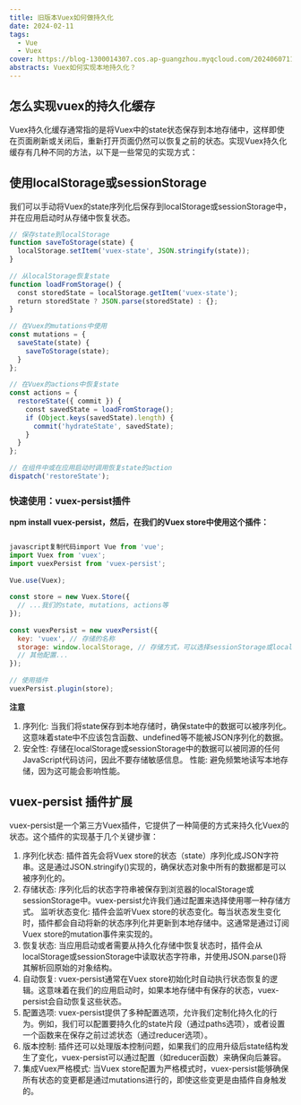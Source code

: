 ```yaml
---
title: 旧版本Vuex如何做持久化
date: 2024-02-11
tags:
  - Vue
  - Vuex
cover: https://blog-1300014307.cos.ap-guangzhou.myqcloud.com/20240607111025.png
abstracts: Vuex如何实现本地持久化？
---
```


## 怎么实现vuex的持久化缓存


Vuex持久化缓存通常指的是将Vuex中的state状态保存到本地存储中，这样即使在页面刷新或关闭后，重新打开页面仍然可以恢复之前的状态。实现Vuex持久化缓存有几种不同的方法，以下是一些常见的实现方式：

## 使用localStorage或sessionStorage

我们可以手动将Vuex的state序列化后保存到localStorage或sessionStorage中，并在应用启动时从存储中恢复状态。

```js
// 保存state到localStorage
function saveToStorage(state) {
  localStorage.setItem('vuex-state', JSON.stringify(state));
}
​
// 从localStorage恢复state
function loadFromStorage() {
  const storedState = localStorage.getItem('vuex-state');
  return storedState ? JSON.parse(storedState) : {};
}
​
// 在Vuex的mutations中使用
const mutations = {
  saveState(state) {
    saveToStorage(state);
  }
};
​
// 在Vuex的actions中恢复state
const actions = {
  restoreState({ commit }) {
    const savedState = loadFromStorage();
    if (Object.keys(savedState).length) {
      commit('hydrateState', savedState);
    }
  }
};
​
// 在组件中或在应用启动时调用恢复state的action
dispatch('restoreState');

```

### 快速使用：vuex-persist插件

**npm install vuex-persist，然后，在我们的Vuex store中使用这个插件：**

```js

javascript复制代码import Vue from 'vue';
import Vuex from 'vuex';
import vuexPersist from 'vuex-persist';
​
Vue.use(Vuex);
​
const store = new Vuex.Store({
  // ...我们的state, mutations, actions等
});
​
const vuexPersist = new vuexPersist({
  key: 'vuex', // 存储的名称
  storage: window.localStorage, // 存储方式，可以选择sessionStorage或localStorage
  // 其他配置...
});
​
// 使用插件
vuexPersist.plugin(store);
```

**注意**

1. 序列化: 当我们将state保存到本地存储时，确保state中的数据可以被序列化。这意味着state中不应该包含函数、undefined等不能被JSON序列化的数据。
2. 安全性: 存储在localStorage或sessionStorage中的数据可以被同源的任何JavaScript代码访问，因此不要存储敏感信息。
性能: 避免频繁地读写本地存储，因为这可能会影响性能。

## vuex-persist 插件扩展

vuex-persist是一个第三方Vuex插件，它提供了一种简便的方式来持久化Vuex的状态。这个插件的实现基于几个关键步骤：

1. 序列化状态: 插件首先会将Vuex store的状态（state）序列化成JSON字符串。这是通过JSON.stringify()实现的，确保状态对象中所有的数据都是可以被序列化的。
2. 存储状态: 序列化后的状态字符串被保存到浏览器的localStorage或sessionStorage中。vuex-persist允许我们通过配置来选择使用哪一种存储方式。
监听状态变化: 插件会监听Vuex store的状态变化。每当状态发生变化时，插件都会自动将新的状态序列化并更新到本地存储中。这通常是通过订阅Vuex store的mutation事件来实现的。
3. 恢复状态: 当应用启动或者需要从持久化存储中恢复状态时，插件会从localStorage或sessionStorage中读取状态字符串，并使用JSON.parse()将其解析回原始的对象结构。
4. 自动恢复: vuex-persist通常在Vuex store初始化时自动执行状态恢复的逻辑。这意味着在我们的应用启动时，如果本地存储中有保存的状态，vuex-persist会自动恢复这些状态。
5. 配置选项: vuex-persist提供了多种配置选项，允许我们定制化持久化的行为。例如，我们可以配置要持久化的state片段（通过paths选项），或者设置一个函数来在保存之前过滤状态（通过reducer选项）。
6. 版本控制: 插件还可以处理版本控制问题，如果我们的应用升级后state结构发生了变化，vuex-persist可以通过配置（如reducer函数）来确保向后兼容。
7. 集成Vuex严格模式: 当Vuex store配置为严格模式时，vuex-persist能够确保所有状态的变更都是通过mutations进行的，即使这些变更是由插件自身触发的。

